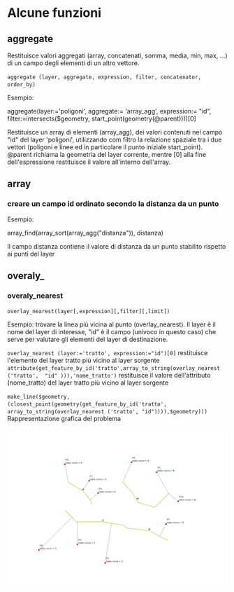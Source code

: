 # Alcune funzioni
## aggregate
Restituisce valori aggregati (array, concatenati, somma, media, min, max, ...) di un campo degli elementi di un altro vettore.

``aggregate (layer, aggregate, expression, filter, concatenator, order_by)``

Esempio: 

aggregate(layer:='poligoni', aggregate:= 'array_agg', 
          expression:= "id", 
          filter:=intersects($geometry, start_point(geometry(@parent))))[0]
		  
Restituisce un array di elementi (array_agg), dei valori contenuti nel campo "id" del layer 'poligoni', utilizzando com filtro
la relazione spaziale tra i due vettori (poligoni e linee ed in particolare il punto iniziale start_point). @parent richiama la geometria
del layer corrente, mentre [0] alla fine dell'espressione restituisce il valore all'interno dell'array.
## array
### creare un campo id ordinato secondo la distanza da un punto

Esempio:

array_find(array_sort(array_agg("distanza")), distanza)

Il campo distanza contiene il valore di distanza da un punto stabilito rispetto ai punti del layer


## overaly_
### overaly_nearest
``overlay_nearest(layer[,expression][,filter][,limit])``

Esempio: trovare la linea più vicina al punto (overlay_nearest). Il layer è il nome del layer di interesse, "id" è il campo (univoco in questo caso) che serve per valutare gli elementi del layer di destinazione. 


``overlay_nearest (layer:='tratto', expression:="id")[0]``
restituisce l'elemento del layer tratto più vicino al layer sorgente
``attribute(get_feature_by_id('tratto',array_to_string(overlay_nearest ('tratto',  "id" ))),'nome_tratto')``
restituisce il valore dell'attributo (nome_tratto) del layer tratto più vicino al layer sorgente 

``make_line($geometry,(closest_point(geometry(get_feature_by_id('tratto', array_to_string(overlay_nearest ('tratto', "id")))),$geometry)))``
Rappresentazione grafica del problema

![alt text](https://github.com/ludovico85/GIS-RESOURCES/blob/master/Field%20Calculator/img/overlay_nearest.PNG?raw=true)